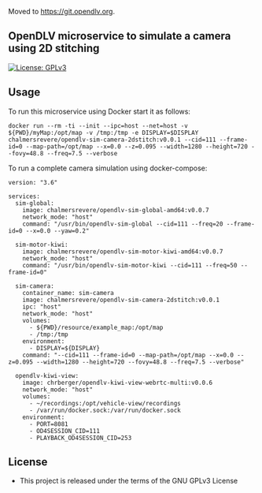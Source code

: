 Moved to https://git.opendlv.org.

## OpenDLV microservice to simulate a camera using 2D stitching

[![License: GPLv3](https://img.shields.io/badge/license-GPL--3-blue.svg
)](https://www.gnu.org/licenses/gpl-3.0.txt)


## Usage

To run this microservice using Docker 
start it as follows:

```
docker run --rm -ti --init --ipc=host --net=host -v ${PWD}/myMap:/opt/map -v /tmp:/tmp -e DISPLAY=$DISPLAY chalmersrevere/opendlv-sim-camera-2dstitch:v0.0.1 --cid=111 --frame-id=0 --map-path=/opt/map --x=0.0 --z=0.095 --width=1280 --height=720 --fovy=48.8 --freq=7.5 --verbose
```

To run a complete camera simulation using docker-compose:
```
version: "3.6"

services:
  sim-global:
    image: chalmersrevere/opendlv-sim-global-amd64:v0.0.7
    network_mode: "host"
    command: "/usr/bin/opendlv-sim-global --cid=111 --freq=20 --frame-id=0 --x=0.0 --yaw=0.2"

  sim-motor-kiwi:
    image: chalmersrevere/opendlv-sim-motor-kiwi-amd64:v0.0.7
    network_mode: "host"
    command: "/usr/bin/opendlv-sim-motor-kiwi --cid=111 --freq=50 --frame-id=0"

  sim-camera:
    container_name: sim-camera
    image: chalmersrevere/opendlv-sim-camera-2dstitch:v0.0.1
    ipc: "host"
    network_mode: "host"
    volumes:
      - ${PWD}/resource/example_map:/opt/map
      - /tmp:/tmp
    environment:
      - DISPLAY=${DISPLAY}
    command: "--cid=111 --frame-id=0 --map-path=/opt/map --x=0.0 --z=0.095 --width=1280 --height=720 --fovy=48.8 --freq=7.5 --verbose"

  opendlv-kiwi-view:
    image: chrberger/opendlv-kiwi-view-webrtc-multi:v0.0.6
    network_mode: "host"
    volumes:
      - ~/recordings:/opt/vehicle-view/recordings
      - /var/run/docker.sock:/var/run/docker.sock
    environment:
      - PORT=8081
      - OD4SESSION_CID=111
      - PLAYBACK_OD4SESSION_CID=253
```

## License

* This project is released under the terms of the GNU GPLv3 License
